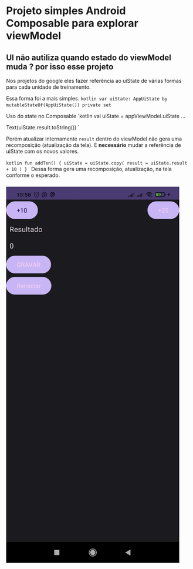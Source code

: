 # Projeto simples Android Composable para explorar viewModel


## UI não autiliza quando estado do viewModel muda ? por isso esse projeto
Nos projetos do google eles fazer referência ao uiState de várias formas para cada unidade de treinamento.

Essa forma foi a mais simples.
`kotlin
var uiState: AppUiState by mutableStateOf(AppUiState())
   private set
`

Uso do state no Composable
`kotlin
val uiState = appViewModel.uiState
...

Text(uiState.result.toString())
`

Porém atualizar internamente `result` dentro do viewModel não gera uma recomposição (atualização da tela). É **necessário** mudar a referência de uiState com os novos valores.

`kotlin
fun addTen() {
    uiState = uiState.copy(
        result = uiState.result + 10
    )
}
`
Dessa forma gera uma recomposição, atualização, na tela conforme o esperado.


### ![print-screen](./print.jpeg)

